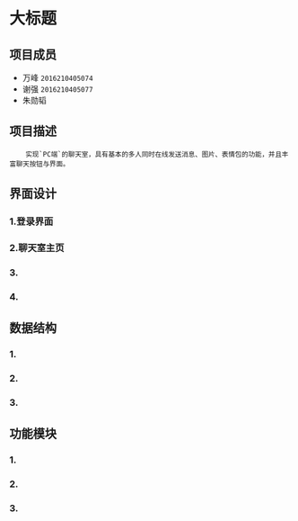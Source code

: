 大标题
===
项目成员
---
* 万峰 `2016210405074`
* 谢强 `2016210405077`
* 朱勋韬 

项目描述
---
		实现`PC端`的聊天室，具有基本的多人同时在线发送消息、图片、表情包的功能，并且丰富聊天按钮与界面。

界面设计
---

### 1.登录界面
### 2.聊天室主页
### 3.
### 4.

数据结构
---

### 1.
### 2.
### 3.


功能模块
---

### 1.
### 2.
### 3.